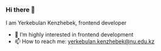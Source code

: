 ### Hi there 👋

I am Yerkebulan Kenzhebek, frontend developer

- 🌱 I’m highly interested in frontend development
- 📫 How to reach me: yerkebulan.kenzhebek@nu.edu.kz

<!--
**yerkebulanx/yerkebulanx** is a ✨ _special_ ✨ repository because its `README.md` (this file) appears on your GitHub profile.

Here are some ideas to get you started:

- 🔭 I’m currently working on ...
- 🌱 I’m currently learning ...
- 👯 I’m looking to collaborate on ...
- 🤔 I’m looking for help with ...
- 💬 Ask me about ...
- 📫 How to reach me: ...
- 😄 Pronouns: ...
- ⚡ Fun fact: ...
-->
